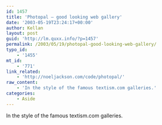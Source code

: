 ```yaml
---
id: 1457
title: 'Photopal – good looking web gallery'
date: '2003-05-19T23:24:17+00:00'
author: Kellan
layout: post
guid: 'http://lm.quxx.info/?p=1457'
permalink: /2003/05/19/photopal-good-looking-web-gallery/
typo_id:
    - '1455'
mt_id:
    - '771'
link_related:
    - 'http://noeljackson.com/code/photopal/'
raw_content:
    - 'In the style of the famous textism.com galleries.'
categories:
    - Aside
---
```


In the style of the famous textism.com galleries.